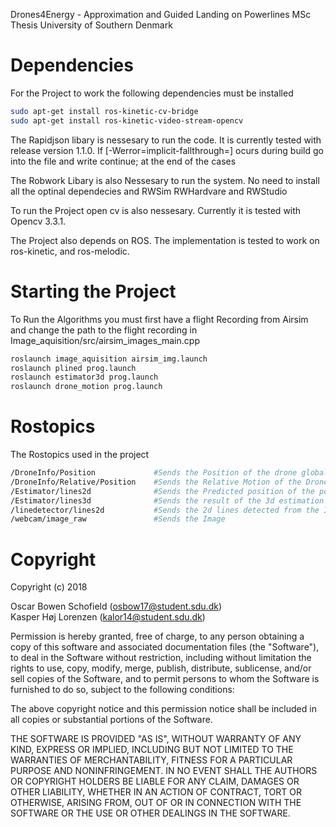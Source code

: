 Drones4Energy - Approximation and Guided Landing on Powerlines MSc Thesis
University of Southern Denmark

# Dependencies
For the Project to work the following dependencies must be installed
```bash
sudo apt-get install ros-kinetic-cv-bridge
sudo apt-get install ros-kinetic-video-stream-opencv
```
The Rapidjson libary is nessesary to run the code. It is currently tested with release version 1.1.0. If [-Werror=implicit-fallthrough=] ocurs during build go into the file and write continue; at the end of the cases

The Robwork Libary is also Nessesary to run the system. No need to install all the optinal dependecies and RWSim RWHardvare and RWStudio

To run the Project open cv is also nessesary. Currently it is tested with Opencv 3.3.1.

The Project also depends on ROS. The implementation is tested to work on ros-kinetic, and ros-melodic.

# Starting the Project

To Run the Algorithms you must first have a flight Recording from Airsim and change the path to the flight recording in Image_aquisition/src/airsim_images_main.cpp

```bash
roslaunch image_aquisition airsim_img.launch
roslaunch plined prog.launch
roslaunch estimator3d prog.launch
roslaunch drone_motion prog.launch
```
# Rostopics
The Rostopics used in the project 

```bash
/DroneInfo/Position             #Sends the Position of the drone global
/DroneInfo/Relative/Position    #Sends the Relative Motion of the Drone camera since last image
/Estimator/lines2d              #Sends the Predicted position of the powerline in next image
/Estimator/lines3d              #Sends the result of the 3d estimation of powerlines for good estimates
/linedetector/lines2d           #Sends the 2d lines detected from the Image (Must be matached with id from estimater)
/webcam/image_raw               #Sends the Image
```

# Copyright

Copyright (c) 2018


Oscar Bowen Schofield (osbow17@student.sdu.dk) \
Kasper Høj Lorenzen  (kalor14@student.sdu.dk)

Permission is hereby granted, free of charge, to any person obtaining a copy
of this software and associated documentation files (the "Software"), to deal
in the Software without restriction, including without limitation the rights
to use, copy, modify, merge, publish, distribute, sublicense, and/or sell
copies of the Software, and to permit persons to whom the Software is
furnished to do so, subject to the following conditions:

The above copyright notice and this permission notice shall be included in all
copies or substantial portions of the Software.

THE SOFTWARE IS PROVIDED "AS IS", WITHOUT WARRANTY OF ANY KIND, EXPRESS OR
IMPLIED, INCLUDING BUT NOT LIMITED TO THE WARRANTIES OF MERCHANTABILITY,
FITNESS FOR A PARTICULAR PURPOSE AND NONINFRINGEMENT. IN NO EVENT SHALL THE
AUTHORS OR COPYRIGHT HOLDERS BE LIABLE FOR ANY CLAIM, DAMAGES OR OTHER
LIABILITY, WHETHER IN AN ACTION OF CONTRACT, TORT OR OTHERWISE, ARISING FROM,
OUT OF OR IN CONNECTION WITH THE SOFTWARE OR THE USE OR OTHER DEALINGS IN THE
SOFTWARE.

